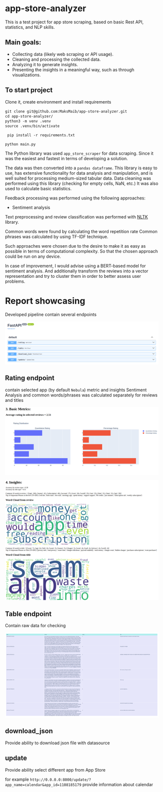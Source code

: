 # app-store-analyzer
This is a test project for app store scraping, based on basic Rest API, statistics, and NLP skills.

## Main goals:
* Collecting data (likely web scraping or API usage).
* Cleaning and processing the collected data.
* Analyzing it to generate insights.
* Presenting the insights in a meaningful way, such as through visualizations.
## To start project
Clone it, create environment and install requirements 
```
git clone git@github.com:MaksMaib/app-store-analyzer.git
cd app-store-analyzer/
python3 -m venv .venv
source .venv/bin/activate
```
```
 pip install -r requirements.txt
```

```
python main.py 
```
The Python library was used `app_store_scraper` for data scraping. Since it was the easiest and fastest in terms of developing a solution.

The data was then converted into a `pandas dataframe`. This library is easy to use, has extensive functionality for data analysis and manipulation, and is well suited for processing medium-sized tabular data.
Data cleaning was performed using this library (checking for empty cells, NaN, etc.)
It was also used to calculate basic statistics.

Feedback processing was performed using the following approaches:
* Sentiment analysis

Text preprocessing and review classification was performed with [NLTK](https://www.nltk.org/) library.

Common words were found by calculating the word repetition rate
Common phrases was calculated by using TF-IDF technique. 


Such approaches were chosen due to the desire to make it as easy as possible in terms of computational complexity. So that the chosen approach could be run on any device.

In case of improvement, I would advise using a BERT-based model for sentiment analysis. And additionally transform the reviews into a vector representation and try to cluster them in order to better assess user problems.

# Report showcasing
Developed pipeline contain several endpoints 

![docs](src/docs.png)

## Rating endpoint
contain selected app (by default `Nebula`) metric and insights 
Sentiment Analysis and common words/phrases was calculated separately for reviews and titles

![stats](src/metrics.png)

![ins](src/insights.png)

## Table endpoint

Contain raw data for checking

![table](src/table.png)

## download_json

Provide ability to download json file with datasource


## update

Provide ability select different app from App Store

for example
`http://0.0.0.0:8000/update/?app_name=calendar&app_id=1108185179` provide information about calendar
